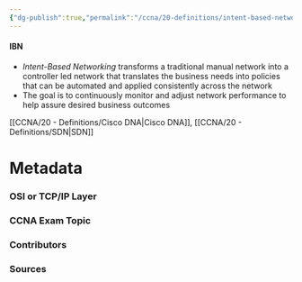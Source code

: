 ```yaml
---
{"dg-publish":true,"permalink":"/ccna/20-definitions/intent-based-networking/","tags":["defs_ccna"],"created":"2023-11-04T12:45:23.000-07:00","updated":"2023-11-08T13:58:48.000-08:00"}
---
```


#### IBN
- *Intent-Based Networking* transforms a traditional manual network into a controller led network that translates the business needs into policies that can be automated and applied consistently across the network
- The goal is to continuously monitor and adjust network performance to help assure desired business outcomes

[[CCNA/20 - Definitions/Cisco DNA\|Cisco DNA]], [[CCNA/20 - Definitions/SDN\|SDN]]

# Metadata
### OSI or TCP/IP Layer

### CCNA Exam Topic

### Contributors

### Sources


